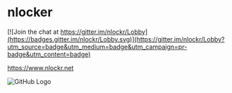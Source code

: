 # **nlocker**

[![Join the chat at https://gitter.im/nlockr/Lobby](https://badges.gitter.im/nlockr/Lobby.svg)](https://gitter.im/nlockr/Lobby?utm_source=badge&utm_medium=badge&utm_campaign=pr-badge&utm_content=badge)

https://www.nlockr.net

![GitHub Logo](http://i.imgur.com/Hn9ttxV.png)

